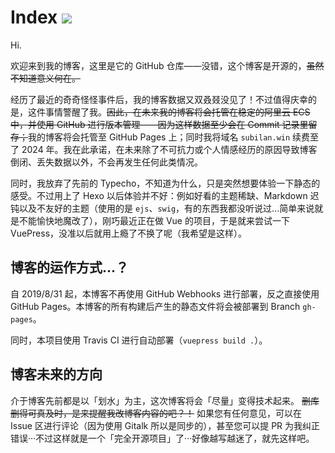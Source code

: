 # Index ![](https://api.travis-ci.org/Subilan/Blog.svg?branch=master)

Hi.

欢迎来到我的博客，这里是它的 GitHub 仓库——没错，这个博客是开源的，~~虽然不知道意义何在。~~

经历了最近的奇奇怪怪事件后，我的博客数据又双叒叕没见了！不过值得庆幸的是，这件事情警醒了我。~~因此，在未来我的博客将会托管在稳定的阿里云 ECS 中，并使用 GitHub 进行版本管理——因为这样数据至少会在 Commit 记录里留存；~~我的博客将会托管至 GitHub Pages 上；同时我将域名 `subilan.win` 续费至了 2024 年。我在此承诺，在未来除了不可抗力或个人情感经历的原因导致博客倒闭、丢失数据以外，不会再发生任何此类情况。

同时，我放弃了先前的 Typecho，不知道为什么，只是突然想要体验一下静态的感受。不过用上了 Hexo 以后体验并不好：例如好看的主题稀缺、Markdown 迟钝以及不友好的主题（使用的是 `ejs`、`swig`，有的东西我都没听说过...简单来说就是不能愉快地魔改了），刚巧最近正在做 Vue 的项目，于是就来尝试一下 VuePress，没准以后就用上瘾了不换了呢（我希望是这样）。

## 博客的运作方式...？

自 2019/8/31 起，本博客不再使用 GitHub Webhooks 进行部署，反之直接使用 GitHub Pages。本博客的所有构建后产生的静态文件将会被部署到 Branch `gh-pages`。

同时，本项目使用 Travis CI 进行自动部署（`vuepress build .`）。

## 博客未来的方向

介于博客先前都是以「划水」为主，这次博客将会「尽量」变得技术起来。 ~~删库删得可真及时，是来提醒我改博客内容的吧？！~~ 如果您有任何意见，可以在 Issue 区进行评论（因为使用 Gitalk 所以是同步的），甚至您可以提 PR 为我纠正错误···不过这样就是一个「完全开源项目」了···好像越写越迷了，就先这样吧。